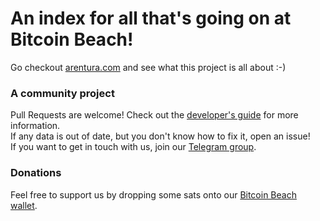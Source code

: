 # An index for all that's going on at Bitcoin Beach!

Go checkout [arentura.com](https://arentura.com) and see what this project is all about :-)

### A community project

Pull Requests are welcome! Check out the [developer's guide](developersGuide.md) for more information.  
If any data is out of date, but you don't know how to fix it, open an issue!  
If you want to get in touch with us, join our [Telegram group](https://t.me/arentura).

### Donations

Feel free to support us by dropping some sats onto our [Bitcoin Beach wallet](https://ln.bitcoinbeach.com/arentura).
